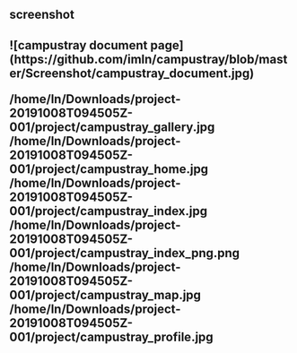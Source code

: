 <h2>screenshot<h2>
![campustray document page](https://github.com/imln/campustray/blob/master/Screenshot/campustray_document.jpg)

/home/ln/Downloads/project-20191008T094505Z-001/project/campustray_gallery.jpg
/home/ln/Downloads/project-20191008T094505Z-001/project/campustray_home.jpg
/home/ln/Downloads/project-20191008T094505Z-001/project/campustray_index.jpg
/home/ln/Downloads/project-20191008T094505Z-001/project/campustray_index_png.png
/home/ln/Downloads/project-20191008T094505Z-001/project/campustray_map.jpg
/home/ln/Downloads/project-20191008T094505Z-001/project/campustray_profile.jpg
